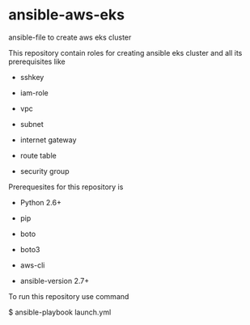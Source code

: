 # ansible-aws-eks
ansible-file to create aws eks cluster 

This repository contain roles for creating ansible eks cluster and all its prerequisites like 

- sshkey 

- iam-role 

- vpc 

- subnet 

- internet gateway

- route table 

- security group

Prerequesites for this repository is 

- Python 2.6+

- pip

- boto

- boto3

- aws-cli

- ansible-version 2.7+


To run this repository use command 

$ ansible-playbook launch.yml
